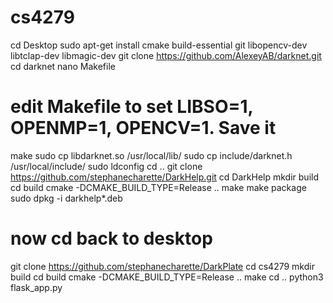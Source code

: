 # cs4279

cd Desktop
sudo apt-get install cmake build-essential git libopencv-dev libtclap-dev libmagic-dev
git clone https://github.com/AlexeyAB/darknet.git
cd darknet
nano Makefile
# edit Makefile to set LIBSO=1, OPENMP=1, OPENCV=1. Save it
make
sudo cp libdarknet.so /usr/local/lib/
sudo cp include/darknet.h /usr/local/include/
sudo ldconfig
cd ..
git clone https://github.com/stephanecharette/DarkHelp.git
cd DarkHelp
mkdir build
cd build
cmake -DCMAKE_BUILD_TYPE=Release ..
make
make package
sudo dpkg -i darkhelp*.deb
# now cd back to desktop
git clone https://github.com/stephanecharette/DarkPlate
cd cs4279
mkdir build
cd build
cmake -DCMAKE_BUILD_TYPE=Release ..
make
cd ..
python3 flask_app.py
